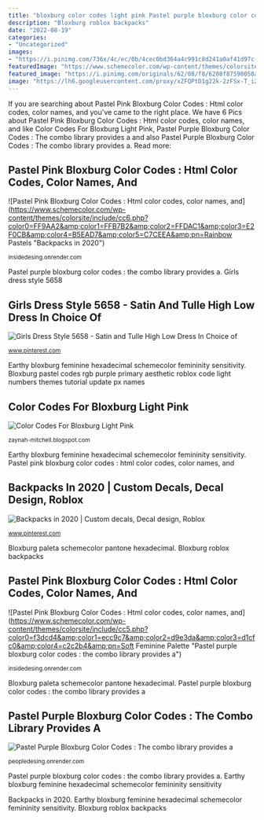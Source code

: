 ```yaml
---
title: "bloxburg color codes light pink Pastel purple bloxburg color codes : the combo library provides a"
description: "Bloxburg roblox backpacks"
date: "2022-08-19"
categories:
- "Uncategorized"
images:
- "https://i.pinimg.com/736x/4c/ec/0b/4cec0bd364a4c991c8d241a0af41d97c--high-low-dresses-flowergirl-dresses.jpg"
featuredImage: "https://www.schemecolor.com/wp-content/themes/colorsite/include/cc6.php?color0=FF9AA2&amp;color1=FFB7B2&amp;color2=FFDAC1&amp;color3=E2F0CB&amp;color4=B5EAD7&amp;color5=C7CEEA&amp;pn=Rainbow Pastels"
featured_image: "https://i.pinimg.com/originals/62/08/f8/6208f87590058a6d7e8d65795b63be33.jpg"
image: "https://lh6.googleusercontent.com/proxy/xZFQPtD1g22k-2zFSx-T_i2MiMQPLODk-x9rwjKBH3ZJvrvnhBpOh-JS4P2ha_bQ-C1BfXdasdz3_Ge93wgQkcHR55KK1FYeehHBaSyBihTwQdyLnKhDr3P-r5e0hB9aEUfm=s0-d"
---
```


If you are searching about Pastel Pink Bloxburg Color Codes : Html color codes, color names, and you've came to the right place. We have 6 Pics about Pastel Pink Bloxburg Color Codes : Html color codes, color names, and like Color Codes For Bloxburg Light Pink, Pastel Purple Bloxburg Color Codes : The combo library provides a and also Pastel Purple Bloxburg Color Codes : The combo library provides a. Read more:

## Pastel Pink Bloxburg Color Codes : Html Color Codes, Color Names, And

![Pastel Pink Bloxburg Color Codes : Html color codes, color names, and](https://www.schemecolor.com/wp-content/themes/colorsite/include/cc6.php?color0=FF9AA2&amp;color1=FFB7B2&amp;color2=FFDAC1&amp;color3=E2F0CB&amp;color4=B5EAD7&amp;color5=C7CEEA&amp;pn=Rainbow Pastels "Backpacks in 2020")

<small>insidedesing.onrender.com</small>

Pastel purple bloxburg color codes : the combo library provides a. Girls dress style 5658

## Girls Dress Style 5658 - Satin And Tulle High Low Dress In Choice Of

![Girls Dress Style 5658 - Satin and Tulle High Low Dress In Choice of](https://i.pinimg.com/736x/4c/ec/0b/4cec0bd364a4c991c8d241a0af41d97c--high-low-dresses-flowergirl-dresses.jpg "Pastel pink bloxburg color codes : html color codes, color names, and")

<small>www.pinterest.com</small>

Earthy bloxburg feminine hexadecimal schemecolor femininity sensitivity. Bloxburg pastel codes rgb purple primary aesthetic roblox code light numbers themes tutorial update px names

## Color Codes For Bloxburg Light Pink

![Color Codes For Bloxburg Light Pink](https://lh6.googleusercontent.com/proxy/xZFQPtD1g22k-2zFSx-T_i2MiMQPLODk-x9rwjKBH3ZJvrvnhBpOh-JS4P2ha_bQ-C1BfXdasdz3_Ge93wgQkcHR55KK1FYeehHBaSyBihTwQdyLnKhDr3P-r5e0hB9aEUfm=s0-d "Bloxburg roblox backpacks")

<small>zaynah-mitchell.blogspot.com</small>

Earthy bloxburg feminine hexadecimal schemecolor femininity sensitivity. Pastel pink bloxburg color codes : html color codes, color names, and

## Backpacks In 2020 | Custom Decals, Decal Design, Roblox

![Backpacks in 2020 | Custom decals, Decal design, Roblox](https://i.pinimg.com/originals/62/08/f8/6208f87590058a6d7e8d65795b63be33.jpg "Pastel pink bloxburg color codes : html color codes, color names, and")

<small>www.pinterest.com</small>

Bloxburg paleta schemecolor pantone hexadecimal. Bloxburg roblox backpacks

## Pastel Pink Bloxburg Color Codes : Html Color Codes, Color Names, And

![Pastel Pink Bloxburg Color Codes : Html color codes, color names, and](https://www.schemecolor.com/wp-content/themes/colorsite/include/cc5.php?color0=f3dcd4&amp;color1=ecc9c7&amp;color2=d9e3da&amp;color3=d1cfc0&amp;color4=c2c2b4&amp;pn=Soft Feminine Palette "Pastel purple bloxburg color codes : the combo library provides a")

<small>insidedesing.onrender.com</small>

Bloxburg paleta schemecolor pantone hexadecimal. Pastel purple bloxburg color codes : the combo library provides a

## Pastel Purple Bloxburg Color Codes : The Combo Library Provides A

![Pastel Purple Bloxburg Color Codes : The combo library provides a](https://i.ytimg.com/vi/p4R0bzmyETk/maxresdefault.jpg "Color codes for bloxburg light pink")

<small>peopledesing.onrender.com</small>

Pastel purple bloxburg color codes : the combo library provides a. Earthy bloxburg feminine hexadecimal schemecolor femininity sensitivity

Backpacks in 2020. Earthy bloxburg feminine hexadecimal schemecolor femininity sensitivity. Bloxburg roblox backpacks
